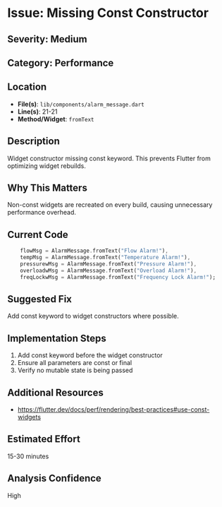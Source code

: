 # Issue: Missing Const Constructor

## Severity: Medium

## Category: Performance

## Location
- **File(s)**: `lib/components/alarm_message.dart`
- **Line(s)**: 21-21
- **Method/Widget**: `fromText`

## Description
Widget constructor missing const keyword. This prevents Flutter from optimizing widget rebuilds.

## Why This Matters
Non-const widgets are recreated on every build, causing unnecessary performance overhead.

## Current Code
```dart
    flowMsg = AlarmMessage.fromText("Flow Alarm!"),
    tempMsg = AlarmMessage.fromText("Temperature Alarm!"),
    pressurewMsg = AlarmMessage.fromText("Pressure Alarm!"),
    overloadwMsg = AlarmMessage.fromText("Overload Alarm!"),
    freqLockwMsg = AlarmMessage.fromText("Frequency Lock Alarm!");

```

## Suggested Fix
Add const keyword to widget constructors where possible.

## Implementation Steps
1. Add const keyword before the widget constructor
2. Ensure all parameters are const or final
3. Verify no mutable state is being passed

## Additional Resources
- https://flutter.dev/docs/perf/rendering/best-practices#use-const-widgets

## Estimated Effort
15-30 minutes

## Analysis Confidence
High
